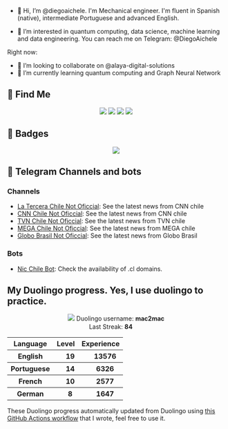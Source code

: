 - 👋 Hi, I’m @diegoaichele. I'm Mechanical engineer. I'm fluent in Spanish (native), intermediate Portuguese and advanced English.

- 👀 I’m interested in quantum computing, data science, machine learning and data engineering. You can reach me on Telegram: @DiegoAichele

Right now:
- 💞 I’m looking to collaborate on @alaya-digital-solutions
- 🌱 I’m currently learning quantum computing and Graph Neural Network


## 📌 Find Me

<p align="center" style="vertical-align:middle;">
<a href="https://twitter.com/DiegoAichele"><img src="https://img.shields.io/badge/Twitter-1DA1F2?style=for-the-badge&logo=twitter&logoColor=white"></a> <a href="https://www.linkedin.com/in/diego-aichele/"><img src="https://img.shields.io/badge/LinkedIn-0077B5?style=for-the-badge&logo=linkedin&logoColor=white"></a> <a href="https://medium.com/@diego_66379"><img src="https://img.shields.io/badge/Medium-12100E?style=for-the-badge&logo=medium&logoColor=white"></a> <a href="https://www.aichele.dev"><img src="https://img.shields.io/website-up-down-green-red/http/monip.org.svg"> </a> 
</p>

<!---
diegoaichele/diegoaichele is a ✨ special ✨ repository because its README.md (this file) appears on your GitHub profile.
You can click the Preview link to take a look at your changes.
--->


## 🏅 Badges

<p align="center" style="vertical-align:middle;">
  <a href="https://www.credly.com/badges/ce191071-7ef4-4482-962e-cca9726dc3aa/public_url"><img src="https://images.credly.com/size/100x100/images/5ac2919b-daee-47f4-a77e-015dc660a4f8/IBM_Quantum_Challenge_Fall_2021_Achievement_-_Advanced.png"></a> 
</p>


## 🤖 Telegram Channels and bots 

### Channels 

- [La Tercera Chile Not Oficcial](https://t.me/LaTerceraNoticiaChile): See the latest news from CNN chile
- [CNN Chile Not Oficcial](https://t.me/CNNChileNoticias): See the latest news from CNN chile
- [TVN Chile Not Oficcial](https://t.me/TVNChile): See the latest news from TVN chile
- [MEGA Chile Not Oficcial](https://t.me/MeganoticiasChile): See the latest news from MEGA chile
- [Globo Brasil Not Oficcial](https://t.me/GloboNewsBrasil): See the latest news from Globo Brasil

### Bots

- [Nic Chile Bot](https://t.me/NicChile_bot): Check the availability of .cl domains.


## My Duolingo progress. Yes, I use duolingo to practice.
<!-- duolingo -->
<p align="center"><img src="https://d35aaqx5ub95lt.cloudfront.net/images/dc30aa15cf53a51f7b82e6f3b7e63c68.svg">  Duolingo username: <strong> mac2mac </strong> </br>Last Streak: <strong> 84</strong>  <img   width="20.5px" height="15.5px" src="https://d35aaqx5ub95lt.cloudfront.net/vendor/398e4298a3b39ce566050e5c041949ef.svg"></br><table align="center"><tr><th>Language</th><th>Level</th><th>Experience</th></tr> <tr><th>English </th><th><span><img  width="20.5px" height="15.5px"  src="https://d35aaqx5ub95lt.cloudfront.net/vendor/b3ede3d53c932ee30d981064671c8032.svg"><span >19</span></span></th><th><span><img width="20.5px" height="15.5px" src="https://d35aaqx5ub95lt.cloudfront.net/images/profile/01ce3a817dd01842581c3d18debcbc46.svg"><span >13576</span></span></th></tr> <tr><th>Portuguese </th><th><span><img  width="20.5px" height="15.5px"  src="https://d35aaqx5ub95lt.cloudfront.net/vendor/b3ede3d53c932ee30d981064671c8032.svg"><span >14</span></span></th><th><span><img width="20.5px" height="15.5px" src="https://d35aaqx5ub95lt.cloudfront.net/images/profile/01ce3a817dd01842581c3d18debcbc46.svg"><span >6326</span></span></th></tr> <tr><th>French </th><th><span><img  width="20.5px" height="15.5px"  src="https://d35aaqx5ub95lt.cloudfront.net/vendor/b3ede3d53c932ee30d981064671c8032.svg"><span >10</span></span></th><th><span><img width="20.5px" height="15.5px" src="https://d35aaqx5ub95lt.cloudfront.net/images/profile/01ce3a817dd01842581c3d18debcbc46.svg"><span >2577</span></span></th></tr> <tr><th>German </th><th><span><img  width="20.5px" height="15.5px"  src="https://d35aaqx5ub95lt.cloudfront.net/vendor/b3ede3d53c932ee30d981064671c8032.svg"><span >8</span></span></th><th><span><img width="20.5px" height="15.5px" src="https://d35aaqx5ub95lt.cloudfront.net/images/profile/01ce3a817dd01842581c3d18debcbc46.svg"><span >1647</span></span></th></tr></table></p> 

These Duolingo progress automatically updated from Duolingo using [this GitHub Actions workflow](https://github.com/marketplace/actions/duolingo-to-markdown) that I wrote, feel free to use it.

